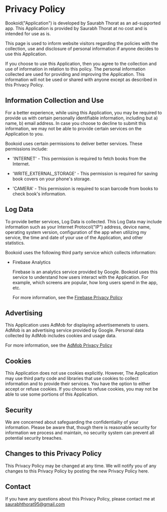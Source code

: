 # Privacy Policy

Bookoid("Application") is developed by Saurabh Thorat as an ad-supported app. This Application is provided by Saurabh Thorat at no cost and is intended for use as is.

This page is used to inform website visitors regarding the policies with the collection, use and disclosure of personal information if anyone decides to use this Application.

If you choose to use this Application, then you agree to the collection and use of information in relation to this policy. The personal information collected are used for providing and improving the Application. This information will not be used or shared with anyone except as described in this Privacy Policy.

## Information Collection and Use

For a better experience, while using this Application, you may be required to provide us with certain personally identifiable information, including but a) name, b)  email address. In case you choose to decline to submit this information, we may not be able to provide certain services on the Application to you.

Bookoid uses certain permissions to deliver better services. These permissions include:

* 'INTERNET' - This permission is required to fetch books from the Internet.

* 'WRITE_EXTERNAL_STORAGE' - This permission is required for saving book covers on your phone's storage.

* 'CAMERA' - This permission is required to scan barcode from books to check book's information.


## Log Data

To provide better services, Log Data is collected. This Log Data may include information such as your Internet Protocol("IP") address, device name, operating system version, configuration of the app when utilizing my service, the time and date of your use of the Application, and other statistics.

Bookoid uses the following third party service which collects information:

* Firebase Analytics 

    Firebase is an analytics service provided by Google. Bookoid uses this service to understand how users interact with the Application. For example, which screens are popular, how long users spend in the app, etc.

    For more information, see the [Firebase Privacy Policy](https://www.firebase.com/terms/privacy-policy.html)


## Advertising

This Application uses AdMob for displaying advertisemenets to users. AdMob is an advertising service provided by Google. Personal data collected by AdMob includes cookies and usage data. 

For more information, see the [AdMob Privacy Policy](https://www.google.com/policies/technologies/ads)


## Cookies

This Application does not use cookies explicitly. However, The Application may use third party code and libraries that use cookies to collect information and to provide their services. You have the option to either accept or refuse cookies. If you choose to refuse cookies, you may not be able to use some portions of this Application.


## Security

We are concerned about safeguarding the confidentiality of your information. Please be aware that, though there is reasonable security for information we process and maintain, no security system can prevent all potential security breaches.


## Changes to this Privacy Policy

This Privacy Policy may be changed at any time. We will notify you of any changes to this Privacy Policy by posting the new Privacy Policy here.


## Contact

If you have any questions about this Privacy Policy, please contact me at [saurabhthorat95@gmail.com](mailto:saurabhthorat95@gmail.com)
